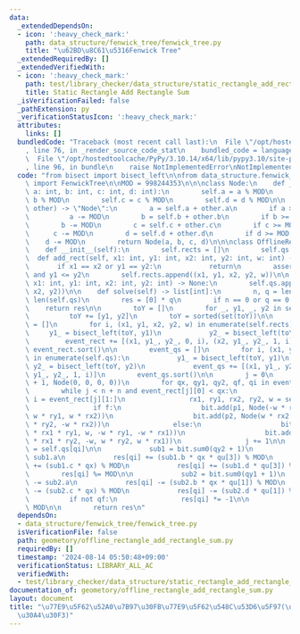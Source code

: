```yaml
---
data:
  _extendedDependsOn:
  - icon: ':heavy_check_mark:'
    path: data_structure/fenwick_tree/fenwick_tree.py
    title: "\u62BD\u8C61\u5316Fenwick Tree"
  _extendedRequiredBy: []
  _extendedVerifiedWith:
  - icon: ':heavy_check_mark:'
    path: test/library_checker/data_structure/static_rectangle_add_rectangle_sum.test.py
    title: Static Rectangle Add Rectangle Sum
  _isVerificationFailed: false
  _pathExtension: py
  _verificationStatusIcon: ':heavy_check_mark:'
  attributes:
    links: []
  bundledCode: "Traceback (most recent call last):\n  File \"/opt/hostedtoolcache/PyPy/3.10.14/x64/lib/pypy3.10/site-packages/onlinejudge_verify/documentation/build.py\"\
    , line 76, in _render_source_code_stat\n    bundled_code = language.bundle(\n\
    \  File \"/opt/hostedtoolcache/PyPy/3.10.14/x64/lib/pypy3.10/site-packages/onlinejudge_verify/languages/python.py\"\
    , line 96, in bundle\n    raise NotImplementedError\nNotImplementedError\n"
  code: "from bisect import bisect_left\n\nfrom data_structure.fenwick_tree.fenwick_tree\
    \ import FenwickTree\n\nMOD = 998244353\n\n\nclass Node:\n    def __init__(self,\
    \ a: int, b: int, c: int, d: int):\n        self.a = a % MOD\n        self.b =\
    \ b % MOD\n        self.c = c % MOD\n        self.d = d % MOD\n\n    def __iadd__(self,\
    \ other) -> \"Node\":\n        a = self.a + other.a\n        if a >= MOD:\n  \
    \          a -= MOD\n        b = self.b + other.b\n        if b >= MOD:\n    \
    \        b -= MOD\n        c = self.c + other.c\n        if c >= MOD:\n      \
    \      c -= MOD\n        d = self.d + other.d\n        if d >= MOD:\n        \
    \    d -= MOD\n        return Node(a, b, c, d)\n\n\nclass OfflineRectangleAddRectangleSum:\n\
    \    def __init__(self):\n        self.rects = []\n        self.qs = []\n\n  \
    \  def add_rect(self, x1: int, y1: int, x2: int, y2: int, w: int) -> None:\n \
    \       if x1 == x2 or y1 == y2:\n            return\n        assert x1 <= x2\
    \ and y1 <= y2\n        self.rects.append((x1, y1, x2, y2, w))\n\n    def add_query(self,\
    \ x1: int, y1: int, x2: int, y2: int) -> None:\n        self.qs.append((x1, y1,\
    \ x2, y2))\n\n    def solve(self) -> list[int]:\n        n, q = len(self.rects),\
    \ len(self.qs)\n        res = [0] * q\n        if n == 0 or q == 0:\n        \
    \    return res\n\n        toY = []\n        for _, y1, _, y2 in self.qs:\n  \
    \          toY += [y1, y2]\n        toY = sorted(set(toY))\n\n        event_rect\
    \ = []\n        for i, (x1, y1, x2, y2, w) in enumerate(self.rects):\n       \
    \     y1_ = bisect_left(toY, y1)\n            y2_ = bisect_left(toY, y2)\n   \
    \         event_rect += [(x1, y1_, y2_, 0, i), (x2, y1_, y2_, 1, i)]\n       \
    \ event_rect.sort()\n\n        event_qs = []\n        for i, (x1, y1, x2, y2)\
    \ in enumerate(self.qs):\n            y1_ = bisect_left(toY, y1)\n           \
    \ y2_ = bisect_left(toY, y2)\n            event_qs += [(x1, y1_, y2_, 0, i), (x2,\
    \ y1_, y2_, 1, i)]\n        event_qs.sort()\n\n        j = 0\n        bit = FenwickTree(len(toY)\
    \ + 1, Node(0, 0, 0, 0))\n        for qx, qy1, qy2, qf, qi in event_qs:\n    \
    \        while j < n + n and event_rect[j][0] < qx:\n                p1, p2, f,\
    \ i = event_rect[j][1:]\n                rx1, ry1, rx2, ry2, w = self.rects[i]\n\
    \                if f:\n                    bit.add(p1, Node(-w * rx2 * ry1, -w,\
    \ w * ry1, w * rx2))\n                    bit.add(p2, Node(w * rx2 * ry2, w, -w\
    \ * ry2, -w * rx2))\n                else:\n                    bit.add(p1, Node(w\
    \ * rx1 * ry1, w, -w * ry1, -w * rx1))\n                    bit.add(p2, Node(-w\
    \ * rx1 * ry2, -w, w * ry2, w * rx1))\n                j += 1\n\n            qu\
    \ = self.qs[qi]\n\n            sub1 = bit.sum0(qy2 + 1)\n            res[qi] +=\
    \ sub1.a\n            res[qi] += (sub1.b * qx * qu[3]) % MOD\n            res[qi]\
    \ += (sub1.c * qx) % MOD\n            res[qi] += (sub1.d * qu[3]) % MOD\n    \
    \        res[qi] %= MOD\n\n            sub2 = bit.sum0(qy1 + 1)\n            res[qi]\
    \ -= sub2.a\n            res[qi] -= (sub2.b * qx * qu[1]) % MOD\n            res[qi]\
    \ -= (sub2.c * qx) % MOD\n            res[qi] -= (sub2.d * qu[1]) % MOD\n\n  \
    \          if not qf:\n                res[qi] *= -1\n\n            res[qi] %=\
    \ MOD\n\n        return res\n"
  dependsOn:
  - data_structure/fenwick_tree/fenwick_tree.py
  isVerificationFile: false
  path: geometory/offline_rectangle_add_rectangle_sum.py
  requiredBy: []
  timestamp: '2024-08-14 05:50:48+09:00'
  verificationStatus: LIBRARY_ALL_AC
  verifiedWith:
  - test/library_checker/data_structure/static_rectangle_add_rectangle_sum.test.py
documentation_of: geometory/offline_rectangle_add_rectangle_sum.py
layout: document
title: "\u77E9\u5F62\u52A0\u7B97\u30FB\u77E9\u5F62\u548C\u53D6\u5F97(\u30AA\u30D5\u30E9\
  \u30A4\u30F3)"
---
```

